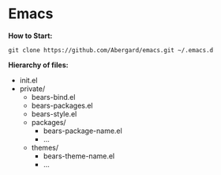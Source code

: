 # Emacs

**How to Start:**

    git clone https://github.com/Abergard/emacs.git ~/.emacs.d

**Hierarchy of files:**
  - init.el
  - private/
    - bears-bind.el
    - bears-packages.el
    - bears-style.el
    - packages/
      - bears-package-name.el
      - ...
    - themes/
      - bears-theme-name.el
      - ...
